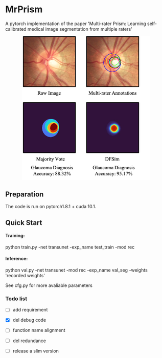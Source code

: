 # MrPrism
A pytorch implementation of the paper 'Multi-rater Prism: Learning self-calibrated medical image segmentation from multiple raters'

<p style="text-align:center;"><img src="https://github.com/WuJunde/DiagnosisFirst/blob/master/diagsimacc.png" alt="text" width="400"/></p>

## Preparation

The code is run on pytorch1.8.1 + cuda 10.1.

## Quick Start

#### Training:

python train.py -net transunet -exp_name test_train -mod rec

#### Inference:

python val.py -net transunet -mod rec -exp_name val_seg -weights 'recorded weights'

See cfg.py for more avaliable parameters



### Todo list

- [ ] add requirement
- [x] del debug code
- [ ] function name alignment
- [ ] del redundance
- [ ] release a slim version

